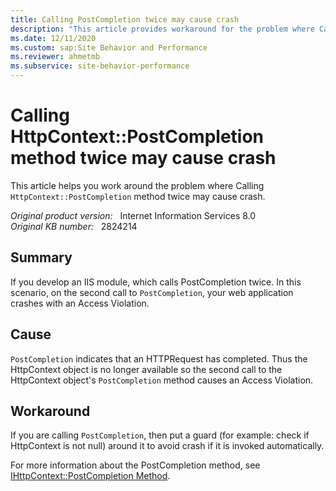 ```yaml
---
title: Calling PostCompletion twice may cause crash
description: "This article provides workaround for the problem where Calling HttpContext::PostCompletion method twice may cause crash."
ms.date: 12/11/2020
ms.custom: sap:Site Behavior and Performance
ms.reviewer: ahmetmb
ms.subservice: site-behavior-performance
---
```

# Calling HttpContext::PostCompletion method twice may cause crash

This article helps you work around the problem where Calling `HttpContext::PostCompletion` method twice may cause crash.

_Original product version:_ &nbsp; Internet Information Services 8.0  
_Original KB number:_ &nbsp; 2824214

## Summary

If you develop an IIS module, which calls PostCompletion twice. In this scenario, on the second call to `PostCompletion`, your web application crashes with an Access Violation.

## Cause

`PostCompletion` indicates that an HTTPRequest has completed. Thus the HttpContext object is no longer available so the second call to the HttpContext object's `PostCompletion` method causes an Access Violation.

## Workaround

If you are calling `PostCompletion`, then put a guard (for example: check if HttpContext is not null) around it to avoid crash if it is invoked automatically.

For more information about the PostCompletion method, see [IHttpContext::PostCompletion Method](/iis/web-development-reference/native-code-api-reference/ihttpcontext-postcompletion-method).
